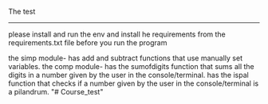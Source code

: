 The test
<hr>
please install and run the env and install he requirements from the requirements.txt file before you run the program

the simp module- has add and subtract functions that use manually set variables.
the comp module- has the sumofdigits function that sums all the digits in a number given by the user in the console/terminal.
                 has the ispal function that checks if a number given by the user in the console/terminal is a pilandrum.
"# Course_test" 
